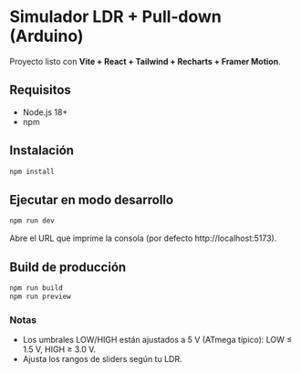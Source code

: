 # Simulador LDR + Pull‑down (Arduino)

Proyecto listo con **Vite + React + Tailwind + Recharts + Framer Motion**.

## Requisitos
- Node.js 18+
- npm

## Instalación
```bash
npm install
```

## Ejecutar en modo desarrollo
```bash
npm run dev
```
Abre el URL que imprime la consola (por defecto http://localhost:5173).

## Build de producción
```bash
npm run build
npm run preview
```

### Notas
- Los umbrales LOW/HIGH están ajustados a 5 V (ATmega típico): LOW ≤ 1.5 V, HIGH ≥ 3.0 V.
- Ajusta los rangos de sliders según tu LDR.
